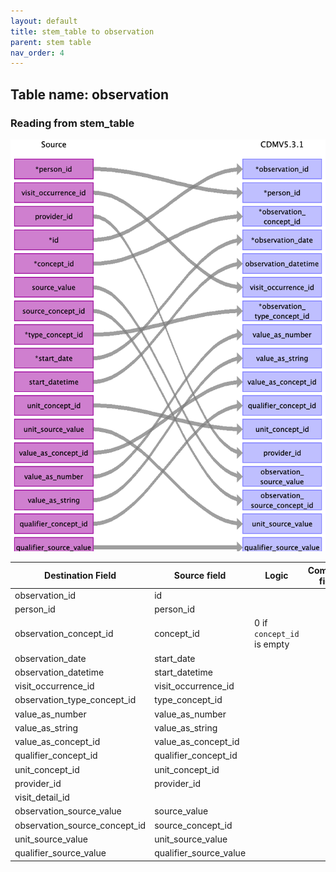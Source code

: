 ```yaml
---
layout: default
title: stem_table to observation
parent: stem table
nav_order: 4
---
```


## Table name: observation

### Reading from stem_table

![](md_files/image18.png)

| Destination Field | Source field | Logic | Comment field |
| --- | --- | --- | --- |
| observation_id | id |  |  |
| person_id | person_id |  |  |
| observation_concept_id | concept_id |  0 if `concept_id` is empty |  |
| observation_date | start_date |  |  |
| observation_datetime | start_datetime |  |  |
| visit_occurrence_id | visit_occurrence_id |  |  |
| observation_type_concept_id | type_concept_id |  |  |
| value_as_number | value_as_number |  |  |
| value_as_string | value_as_string |  |  |
| value_as_concept_id | value_as_concept_id |  |  |
| qualifier_concept_id | qualifier_concept_id |  |  |
| unit_concept_id | unit_concept_id |  |  |
| provider_id | provider_id |  |  |
| visit_detail_id |  |  |  |
| observation_source_value | source_value |  |  |
| observation_source_concept_id | source_concept_id |  |  |
| unit_source_value | unit_source_value |  |  |
| qualifier_source_value | qualifier_source_value |  |  |